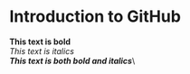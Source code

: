  # Introduction to GitHub
 **This text is bold**\
 *This text is italics*\
 ***This text is both bold and italics***\
